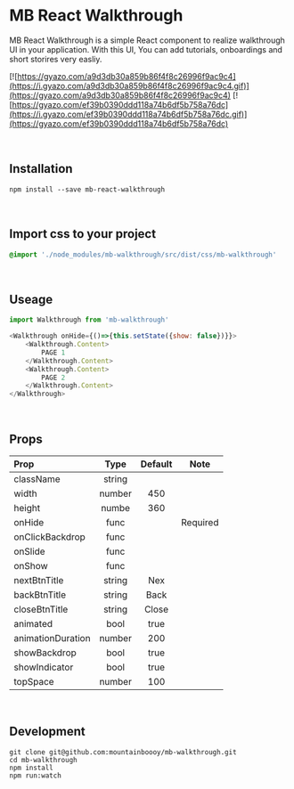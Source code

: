 # MB React Walkthrough

MB React Walkthrough is a simple React component to realize walkthrough UI in your application. With this UI, You can add tutorials, onboardings and short storires very easliy.
 
[![https://gyazo.com/a9d3db30a859b86f4f8c26996f9ac9c4](https://i.gyazo.com/a9d3db30a859b86f4f8c26996f9ac9c4.gif)](https://gyazo.com/a9d3db30a859b86f4f8c26996f9ac9c4)
[![https://gyazo.com/ef39b0390ddd118a74b6df5b758a76dc](https://i.gyazo.com/ef39b0390ddd118a74b6df5b758a76dc.gif)](https://gyazo.com/ef39b0390ddd118a74b6df5b758a76dc)

<br/>

## Installation

```
npm install --save mb-react-walkthrough
```

<br/>

## Import css to your project

```css
@import './node_modules/mb-walkthrough/src/dist/css/mb-walkthrough'
```

<br/>

## Useage

```javascript
import Walkthrough from 'mb-walkthrough'

<Walkthrough onHide={()=>{this.setState({show: false})}}>
	<Walkthrough.Content>
    	PAGE 1
    </Walkthrough.Content>
    <Walkthrough.Content>
    	PAGE 2
    </Walkthrough.Content>
</Walkthrough> 

```

<br/>

## Props

| Prop            | Type         | Default      | Note         |
|:----------------|:------------:|:------------:|:------------:|
| className       | string       |              |              |
| width           | number       | 450          |              |
| height          | numbe        | 360          |              |
| onHide          | func         |              | Required     |
| onClickBackdrop | func         |              |              |
| onSlide         | func         |              |              |
| onShow          | func         |              |              |
| nextBtnTitle    | string       | Nex          |              |
| backBtnTitle    | string       | Back         |              |
| closeBtnTitle   | string       | Close        |              |
| animated        | bool         | true         |              |
| animationDuration| number      | 200          |              |
| showBackdrop    | bool         | true         |              |
| showIndicator   | bool         | true         |              |
| topSpace        | number       | 100          |              |


<br/>

## Development

``` 
git clone git@github.com:mountainboooy/mb-walkthrough.git
cd mb-walkthrough
npm install
npm run:watch
```

